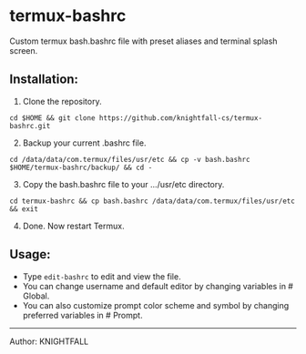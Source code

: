 # termux-bashrc

Custom termux bash.bashrc file with preset aliases and terminal splash screen. 

## Installation:

1. Clone the repository.
```
cd $HOME && git clone https://github.com/knightfall-cs/termux-bashrc.git
```
2. Backup your current .bashrc file.
```
cd /data/data/com.termux/files/usr/etc && cp -v bash.bashrc $HOME/termux-bashrc/backup/ && cd -
```
3. Copy the bash.bashrc file to your .../usr/etc directory.
```
cd termux-bashrc && cp bash.bashrc /data/data/com.termux/files/usr/etc && exit
```
 4. Done. Now restart Termux.
 
## Usage:

- Type `edit-bashrc` to edit and view the file.
- You can change username and default editor by changing variables in # Global.
- You can also customize prompt color scheme and symbol by changing preferred variables in # Prompt.

---
Author: KNIGHTFALL
